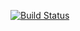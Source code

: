 [![Build Status](https://app.travis-ci.com/KK1811/junit-ci.svg?branch=master)](https://app.travis-ci.com/KK1811/junit-ci)

